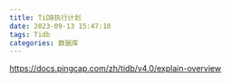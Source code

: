 ```yaml
---
title: TiDB执行计划
date: 2023-09-13 15:47:10
tags: Tidb
categories: 数据库
---
```

https://docs.pingcap.com/zh/tidb/v4.0/explain-overview









